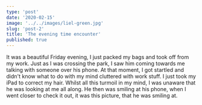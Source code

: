 ```yaml
---
type: 'post'
date: '2020-02-15'
image: '../../images/liel-green.jpg'
slug: 'post-2'
title: 'The evening time encounter'
published: true
---
```


It was a beautiful Friday evening, I just packed my bags and took off from my work. Just as I was crossing the park, I saw him coming towards me talking with someone over his phone. At that moment, I got startled and didn't know what to do with my mind cluttered with work stuff. I just took my iPad to correct my hair. Whilst all this turmoil in my mind, I was unaware that he was looking at me all along. He then was smiling at his phone, when I went closer to check it out, it was this picture, that he was smiling at. 
